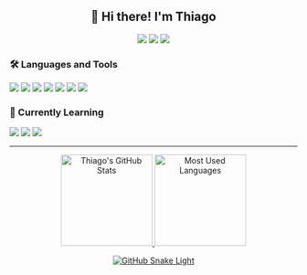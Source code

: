 <h2 align="center">👋 Hi there! I'm Thiago </h2>

<div align="center"> 
  <a href="https://www.linkedin.com/in/dourado-thg/" target="_blank"><img src="https://img.shields.io/badge/-LinkedIn-%230077B5?style=for-the-badge&logo=linkedin&logoColor=white" target="_blank"></a> 
  <a href = "mailto:dourado.thg@gmail.com"><img src="https://img.shields.io/badge/-Gmail-%23333?style=for-the-badge&logo=gmail&logoColor=white" target="_blank"></a>
  <a href="https://instagram.com/thiago_odr"><img src="https://img.shields.io/badge/instagram-E4405F.svg?style=for-the-badge&logo=instagram&logoColor=white"></a>
</div>

### 🛠 Languages and Tools

<p>
  <img src="https://img.shields.io/badge/JavaScript-f0db4f?style=for-the-badge&logo=javascript&logoColor=black"/>
  <img src="https://img.shields.io/badge/HTML5-E34F26?style=for-the-badge&logo=html5&logoColor=white">
  <img src="https://img.shields.io/badge/CSS3-1572B6?style=for-the-badge&logo=css3&logoColor=white">
  <img src="https://img.shields.io/badge/Figma-F24E1E?style=for-the-badge&logo=figma&logoColor=white">
  <img src="https://img.shields.io/badge/Node.js-43853D?style=for-the-badge&logo=node.js&logoColor=white"/>
  <img src="https://img.shields.io/badge/Java-ED8B00?style=for-the-badge&logo=java&logoColor=white" />
  <img src="https://img.shields.io/badge/PostgreSQL-316192?style=for-the-badge&logo=postgresql&logoColor=white">
</p>

### 🌱 Currently Learning

<p>
  <img src="https://img.shields.io/badge/React-20232A?style=for-the-badge&logo=react&logoColor=61DAFB">
  <img src="https://img.shields.io/badge/TypeScript-007ACC?style=for-the-badge&logo=typescript&logoColor=white">
  <img src="https://img.shields.io/badge/Tailwind_CSS-38B2AC?style=for-the-badge&logo=tailwind-css&logoColor=white">
 
</p>

---

<div align="center">
  <a href="https://github.com/thiago-dr">
  <img  height="160rem" alt="Thiago's GitHub Stats" src="https://github-readme-stats.vercel.app/api?username=thiago-dr&show_icons=true&include_all_commits=true&hide_border=false&title_color=6000AB&icon_color=6000AB&bg_color=0E0E0E&text_color=EDDDF9&border_color=6000AB" />
  <img  height="160rem" alt="Most Used Languages" src="https://github-readme-stats.vercel.app/api/top-langs/?username=thiago-dr&layout=compact&card_width=288&title_color=6000AB&bg_color=0E0E0E&text_color=EDDDF9&border_color=6000AB" />

![GitHub Snake Light](https://github.com/thiago-dr/thiago-dr/blob/output/github-contribution-grid-snake.svg)
</div>
  

